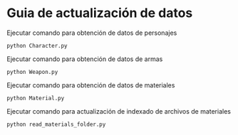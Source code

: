 # Guia de actualización de datos

Ejecutar comando para obtención de datos de personajes
```shell
python Character.py
```

Ejecutar comando para obtención de datos de armas
```shell
python Weapon.py
```

Ejecutar comando para obtención de datos de materiales
```shell
python Material.py
```

Ejecutar comando para actualización de indexado de archivos de materiales
```shell
python read_materials_folder.py
```